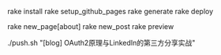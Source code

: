 rake install
rake setup_github_pages 
rake generate
rake deploy

rake new_page[about]
rake new_post
rake preview

./push.sh "[blog] OAuth2原理与LinkedIn的第三方分享实战"
